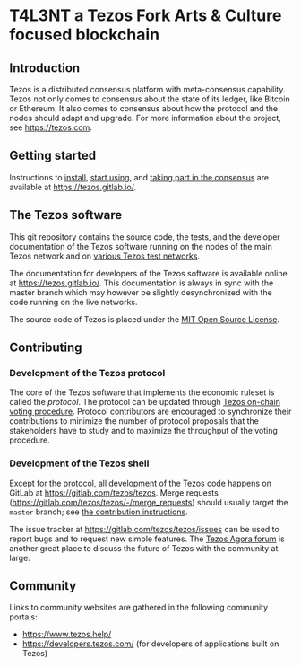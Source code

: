 # T4L3NT a Tezos Fork Arts & Culture focused blockchain

## Introduction

Tezos is a distributed consensus platform with meta-consensus
capability. Tezos not only comes to consensus about the state of its ledger,
like Bitcoin or Ethereum. It also comes to consensus about how the
protocol and the nodes should adapt and upgrade. For more information about
the project, see https://tezos.com.

## Getting started

Instructions to
[install](https://tezos.gitlab.io/introduction/howtoget.html), [start
using](https://tezos.gitlab.io/introduction/howtouse.html), and
[taking part in the
consensus](https://tezos.gitlab.io/introduction/howtorun.html) are
available at https://tezos.gitlab.io/.

## The Tezos software

This git repository contains the source code, the tests, and the
developer documentation of the Tezos software running on the nodes of
the main Tezos network and on [various Tezos test
networks](https://tezos.gitlab.io/introduction/test_networks.html).

The documentation for developers of the Tezos software is available
online at https://tezos.gitlab.io/. This documentation is always in
sync with the master branch which may however be slightly
desynchronized with the code running on the live networks.

The source code of Tezos is placed under the [MIT Open Source
License](https://opensource.org/licenses/MIT).

## Contributing

### Development of the Tezos protocol

The core of the Tezos software that implements the economic ruleset is
called the *protocol*. The protocol can be updated through [Tezos
on-chain voting
procedure](https://tezos.gitlab.io/whitedoc/voting.html). Protocol
contributors are encouraged to synchronize their contributions to
minimize the number of protocol proposals that the stakeholders have
to study and to maximize the throughput of the voting procedure.

### Development of the Tezos shell

Except for the protocol, all development of the Tezos code happens on
GitLab at https://gitlab.com/tezos/tezos. Merge requests
(https://gitlab.com/tezos/tezos/-/merge_requests) should usually
target the `master` branch; see [the contribution
instructions](https://tezos.gitlab.io/developer/contributing.html).

The issue tracker at https://gitlab.com/tezos/tezos/issues can be used
to report bugs and to request new simple features. The [Tezos Agora
forum](https://forum.tezosagora.org/) is another great place to
discuss the future of Tezos with the community at large.

## Community

Links to community websites are gathered in the following community portals:
- https://www.tezos.help/
- https://developers.tezos.com/ (for developers of applications built on Tezos)
